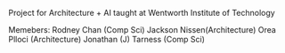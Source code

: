 Project for Architecture + AI taught at Wentworth Institute of Technology

Memebers:
Rodney Chan (Comp Sci)
Jackson Nissen(Architecture)
Orea Plloci (Architecture)
Jonathan (J) Tarness (Comp Sci)
